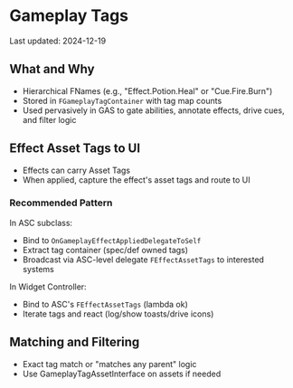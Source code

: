 # Gameplay Tags

Last updated: 2024-12-19

## What and Why

- Hierarchical FNames (e.g., "Effect.Potion.Heal" or "Cue.Fire.Burn")
- Stored in `FGameplayTagContainer` with tag map counts
- Used pervasively in GAS to gate abilities, annotate effects, drive cues, and filter logic

## Effect Asset Tags to UI

- Effects can carry Asset Tags
- When applied, capture the effect's asset tags and route to UI

### Recommended Pattern

In ASC subclass:
- Bind to `OnGameplayEffectAppliedDelegateToSelf`
- Extract tag container (spec/def owned tags)
- Broadcast via ASC-level delegate `FEffectAssetTags` to interested systems

In Widget Controller:
- Bind to ASC's `FEffectAssetTags` (lambda ok)
- Iterate tags and react (log/show toasts/drive icons)

## Matching and Filtering

- Exact tag match or "matches any parent" logic
- Use GameplayTagAssetInterface on assets if needed